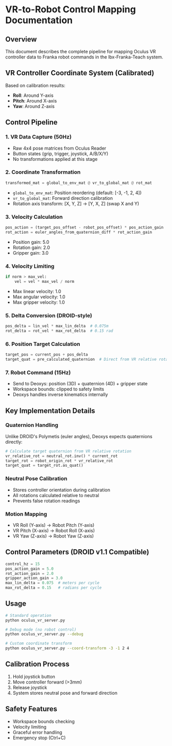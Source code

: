 # VR-to-Robot Control Mapping Documentation

## Overview
This document describes the complete pipeline for mapping Oculus VR controller data to Franka robot commands in the lbx-Franka-Teach system.

## VR Controller Coordinate System (Calibrated)
Based on calibration results:
- **Roll**: Around Y-axis
- **Pitch**: Around X-axis  
- **Yaw**: Around Z-axis

## Control Pipeline

### 1. VR Data Capture (50Hz)
- Raw 4x4 pose matrices from Oculus Reader
- Button states (grip, trigger, joystick, A/B/X/Y)
- No transformations applied at this stage

### 2. Coordinate Transformation
```python
transformed_mat = global_to_env_mat @ vr_to_global_mat @ rot_mat
```
- `global_to_env_mat`: Position reordering (default: [-3, -1, 2, 4])
- `vr_to_global_mat`: Forward direction calibration
- Rotation axis transform: [X, Y, Z] → [Y, X, Z] (swap X and Y)

### 3. Velocity Calculation
```python
pos_action = (target_pos_offset - robot_pos_offset) * pos_action_gain
rot_action = euler_angles_from_quaternion_diff * rot_action_gain
```
- Position gain: 5.0
- Rotation gain: 2.0
- Gripper gain: 3.0

### 4. Velocity Limiting
```python
if norm > max_vel:
    vel = vel * max_vel / norm
```
- Max linear velocity: 1.0
- Max angular velocity: 1.0
- Max gripper velocity: 1.0

### 5. Delta Conversion (DROID-style)
```python
pos_delta = lin_vel * max_lin_delta  # 0.075m
rot_delta = rot_vel * max_rot_delta  # 0.15 rad
```

### 6. Position Target Calculation
```python
target_pos = current_pos + pos_delta
target_quat = pre_calculated_quaternion  # Direct from VR relative rotation
```

### 7. Robot Command (15Hz)
- Send to Deoxys: position (3D) + quaternion (4D) + gripper state
- Workspace bounds: clipped to safety limits
- Deoxys handles inverse kinematics internally

## Key Implementation Details

### Quaternion Handling
Unlike DROID's Polymetis (euler angles), Deoxys expects quaternions directly:
```python
# Calculate target quaternion from VR relative rotation
vr_relative_rot = neutral_rot.inv() * current_rot
target_rot = robot_origin_rot * vr_relative_rot
target_quat = target_rot.as_quat()
```

### Neutral Pose Calibration
- Stores controller orientation during calibration
- All rotations calculated relative to neutral
- Prevents false rotation readings

### Motion Mapping
- VR Roll (Y-axis) → Robot Pitch (Y-axis)
- VR Pitch (X-axis) → Robot Roll (X-axis)
- VR Yaw (Z-axis) → Robot Yaw (Z-axis)

## Control Parameters (DROID v1.1 Compatible)
```python
control_hz = 15
pos_action_gain = 5.0
rot_action_gain = 2.0
gripper_action_gain = 3.0
max_lin_delta = 0.075  # meters per cycle
max_rot_delta = 0.15   # radians per cycle
```

## Usage
```bash
# Standard operation
python oculus_vr_server.py

# Debug mode (no robot control)
python oculus_vr_server.py --debug

# Custom coordinate transform
python oculus_vr_server.py --coord-transform -3 -1 2 4
```

## Calibration Process
1. Hold joystick button
2. Move controller forward (>3mm)
3. Release joystick
4. System stores neutral pose and forward direction

## Safety Features
- Workspace bounds checking
- Velocity limiting
- Graceful error handling
- Emergency stop (Ctrl+C) 